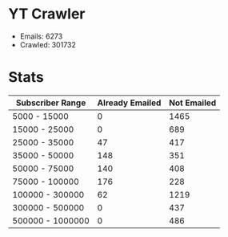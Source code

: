 # YT Crawler
- Emails: 6273
- Crawled: 301732

# Stats
| Subscriber Range  | Already Emailed | Not Emailed |
|-------|-------|-------|
| 5000 - 15000 | 0 | 1465 |
| 15000 - 25000 | 0 | 689 |
| 25000 - 35000 | 47 | 417 |
| 35000 - 50000 | 148 | 351 |
| 50000 - 75000 | 140 | 408 |
| 75000 - 100000 | 176 | 228 |
| 100000 - 300000 | 62 | 1219 |
| 300000 - 500000 | 0 | 437 |
| 500000 - 1000000 | 0 | 486 |
